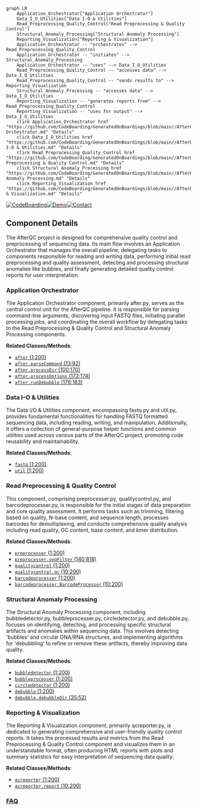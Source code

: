 ```mermaid
graph LR
    Application_Orchestrator["Application Orchestrator"]
    Data_I_O_Utilities["Data I-O & Utilities"]
    Read_Preprocessing_Quality_Control["Read Preprocessing & Quality Control"]
    Structural_Anomaly_Processing["Structural Anomaly Processing"]
    Reporting_Visualization["Reporting & Visualization"]
    Application_Orchestrator -- "orchestrates" --> Read_Preprocessing_Quality_Control
    Application_Orchestrator -- "initiates" --> Structural_Anomaly_Processing
    Application_Orchestrator -- "uses" --> Data_I_O_Utilities
    Read_Preprocessing_Quality_Control -- "accesses data" --> Data_I_O_Utilities
    Read_Preprocessing_Quality_Control -- "sends results to" --> Reporting_Visualization
    Structural_Anomaly_Processing -- "accesses data" --> Data_I_O_Utilities
    Reporting_Visualization -- "generates reports from" --> Read_Preprocessing_Quality_Control
    Reporting_Visualization -- "uses for output" --> Data_I_O_Utilities
    click Application_Orchestrator href "https://github.com/CodeBoarding/GeneratedOnBoardings/blob/main//AfterQC/Application Orchestrator.md" "Details"
    click Data_I_O_Utilities href "https://github.com/CodeBoarding/GeneratedOnBoardings/blob/main//AfterQC/Data I-O & Utilities.md" "Details"
    click Read_Preprocessing_Quality_Control href "https://github.com/CodeBoarding/GeneratedOnBoardings/blob/main//AfterQC/Read Preprocessing & Quality Control.md" "Details"
    click Structural_Anomaly_Processing href "https://github.com/CodeBoarding/GeneratedOnBoardings/blob/main//AfterQC/Structural Anomaly Processing.md" "Details"
    click Reporting_Visualization href "https://github.com/CodeBoarding/GeneratedOnBoardings/blob/main//AfterQC/Reporting & Visualization.md" "Details"
```
[![CodeBoarding](https://img.shields.io/badge/Generated%20by-CodeBoarding-9cf?style=flat-square)](https://github.com/CodeBoarding/CodeBoarding)[![Demo](https://img.shields.io/badge/Try%20our-Demo-blue?style=flat-square)](https://www.codeboarding.org/demo)[![Contact](https://img.shields.io/badge/Contact%20us%20-%20contact@codeboarding.org-lightgrey?style=flat-square)](mailto:contact@codeboarding.org)

## Component Details

The AfterQC project is designed for comprehensive quality control and preprocessing of sequencing data. Its main flow involves an Application Orchestrator that manages the overall pipeline, delegating tasks to components responsible for reading and writing data, performing initial read preprocessing and quality assessment, detecting and processing structural anomalies like bubbles, and finally generating detailed quality control reports for user interpretation.

### Application Orchestrator
The Application Orchestrator component, primarily after.py, serves as the central control unit for the AfterQC pipeline. It is responsible for parsing command-line arguments, discovering input FASTQ files, initiating parallel processing jobs, and coordinating the overall workflow by delegating tasks to the Read Preprocessing & Quality Control and Structural Anomaly Processing components.


**Related Classes/Methods**:

- <a href="https://github.com/OpenGene/AfterQC/blob/master/after.py#L1-L200" target="_blank" rel="noopener noreferrer">`after` (1:200)</a>
- <a href="https://github.com/OpenGene/AfterQC/blob/master/after.py#L13-L92" target="_blank" rel="noopener noreferrer">`after.parseCommand` (13:92)</a>
- <a href="https://github.com/OpenGene/AfterQC/blob/master/after.py#L100-L170" target="_blank" rel="noopener noreferrer">`after.processDir` (100:170)</a>
- <a href="https://github.com/OpenGene/AfterQC/blob/master/after.py#L172-L174" target="_blank" rel="noopener noreferrer">`after.processOptions` (172:174)</a>
- <a href="https://github.com/OpenGene/AfterQC/blob/master/after.py#L176-L183" target="_blank" rel="noopener noreferrer">`after.runDebubble` (176:183)</a>


### Data I-O & Utilities
The Data I/O & Utilities component, encompassing fastq.py and util.py, provides fundamental functionalities for handling FASTQ formatted sequencing data, including reading, writing, and manipulation. Additionally, it offers a collection of general-purpose helper functions and common utilities used across various parts of the AfterQC project, promoting code reusability and maintainability.


**Related Classes/Methods**:

- <a href="https://github.com/OpenGene/AfterQC/blob/master/fastq.py#L1-L200" target="_blank" rel="noopener noreferrer">`fastq` (1:200)</a>
- <a href="https://github.com/OpenGene/AfterQC/blob/master/util.py#L1-L200" target="_blank" rel="noopener noreferrer">`util` (1:200)</a>


### Read Preprocessing & Quality Control
This component, comprising preprocesser.py, qualitycontrol.py, and barcodeprocesser.py, is responsible for the initial stages of data preparation and core quality assessment. It performs tasks such as trimming, filtering based on quality, N-base content, and sequence length, processes barcodes for demultiplexing, and conducts comprehensive quality analysis including read quality, GC content, base content, and kmer distribution.


**Related Classes/Methods**:

- <a href="https://github.com/OpenGene/AfterQC/blob/master/preprocesser.py#L1-L200" target="_blank" rel="noopener noreferrer">`preprocesser` (1:200)</a>
- <a href="https://github.com/OpenGene/AfterQC/blob/master/preprocesser.py#L140-L818" target="_blank" rel="noopener noreferrer">`preprocesser.seqFilter` (140:818)</a>
- <a href="https://github.com/OpenGene/AfterQC/blob/master/qualitycontrol.py#L1-L200" target="_blank" rel="noopener noreferrer">`qualitycontrol` (1:200)</a>
- <a href="https://github.com/OpenGene/AfterQC/blob/master/qualitycontrol.py#L10-L200" target="_blank" rel="noopener noreferrer">`qualitycontrol.qc` (10:200)</a>
- <a href="https://github.com/OpenGene/AfterQC/blob/master/barcodeprocesser.py#L1-L200" target="_blank" rel="noopener noreferrer">`barcodeprocesser` (1:200)</a>
- <a href="https://github.com/OpenGene/AfterQC/blob/master/barcodeprocesser.py#L10-L200" target="_blank" rel="noopener noreferrer">`barcodeprocesser.BarcodeProcessor` (10:200)</a>


### Structural Anomaly Processing
The Structural Anomaly Processing component, including bubbledetector.py, bubbleprocesser.py, circledetector.py, and debubble.py, focuses on identifying, detecting, and processing specific structural artifacts and anomalies within sequencing data. This involves detecting 'bubbles' and circular DNA/RNA structures, and implementing algorithms for 'debubbling' to refine or remove these artifacts, thereby improving data quality.


**Related Classes/Methods**:

- <a href="https://github.com/OpenGene/AfterQC/blob/master/bubbledetector.py#L1-L200" target="_blank" rel="noopener noreferrer">`bubbledetector` (1:200)</a>
- <a href="https://github.com/OpenGene/AfterQC/blob/master/bubbleprocesser.py#L1-L200" target="_blank" rel="noopener noreferrer">`bubbleprocesser` (1:200)</a>
- <a href="https://github.com/OpenGene/AfterQC/blob/master/circledetector.py#L1-L200" target="_blank" rel="noopener noreferrer">`circledetector` (1:200)</a>
- <a href="https://github.com/OpenGene/AfterQC/blob/master/debubble.py#L1-L200" target="_blank" rel="noopener noreferrer">`debubble` (1:200)</a>
- <a href="https://github.com/OpenGene/AfterQC/blob/master/debubble.py#L35-L52" target="_blank" rel="noopener noreferrer">`debubble.debubbleDir` (35:52)</a>


### Reporting & Visualization
The Reporting & Visualization component, primarily qcreporter.py, is dedicated to generating comprehensive and user-friendly quality control reports. It takes the processed results and metrics from the Read Preprocessing & Quality Control component and visualizes them in an understandable format, often producing HTML reports with plots and summary statistics for easy interpretation of sequencing data quality.


**Related Classes/Methods**:

- <a href="https://github.com/OpenGene/AfterQC/blob/master/qcreporter.py#L1-L200" target="_blank" rel="noopener noreferrer">`qcreporter` (1:200)</a>
- <a href="https://github.com/OpenGene/AfterQC/blob/master/qcreporter.py#L10-L200" target="_blank" rel="noopener noreferrer">`qcreporter.report` (10:200)</a>




### [FAQ](https://github.com/CodeBoarding/GeneratedOnBoardings/tree/main?tab=readme-ov-file#faq)